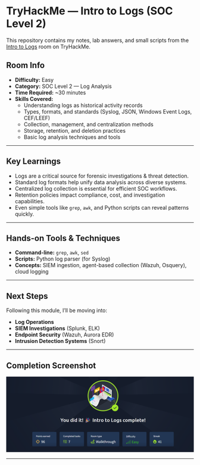 # TryHackMe — Intro to Logs (SOC Level 2)

This repository contains my notes, lab answers, and small scripts from the [Intro to Logs](https://tryhackme.com/room/introtologs) room on TryHackMe.

## Room Info
- **Difficulty:** Easy
- **Category:** SOC Level 2 — Log Analysis
- **Time Required:** ~30 minutes
- **Skills Covered:**
  - Understanding logs as historical activity records
  - Types, formats, and standards (Syslog, JSON, Windows Event Logs, CEF/LEEF)
  - Collection, management, and centralization methods
  - Storage, retention, and deletion practices
  - Basic log analysis techniques and tools

---

## Key Learnings
- Logs are a critical source for forensic investigations & threat detection.
- Standard log formats help unify data analysis across diverse systems.
- Centralized log collection is essential for efficient SOC workflows.
- Retention policies impact compliance, cost, and investigation capabilities.
- Even simple tools like `grep`, `awk`, and Python scripts can reveal patterns quickly.

---

## Hands-on Tools & Techniques
- **Command-line:** `grep`, `awk`, `sed`
- **Scripts:** Python log parser (for Syslog)
- **Concepts:** SIEM ingestion, agent-based collection (Wazuh, Osquery), cloud logging

---

## Next Steps
Following this module, I’ll be moving into:
- **Log Operations**
- **SIEM Investigations** (Splunk, ELK)
- **Endpoint Security** (Wazuh, Aurora EDR)
- **Intrusion Detection Systems** (Snort)

---

## Completion Screenshot
![Room Completion](https://github.com/MayankQuery/tryhackme-writeups/blob/main/intro-to-logs/images/intro-to-logs-completion.png)

---
